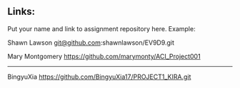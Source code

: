 
## Links:

Put your name and link to assignment repository here. Example:

Shawn Lawson    git@github.com:shawnlawson/EV9D9.git



Mary Montgomery https://github.com/marymonty/ACI_Project001

----
BingyuXia https://github.com/BingyuXia17/PROJECT1_KIRA.git

